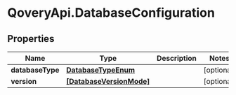 # QoveryApi.DatabaseConfiguration

## Properties

Name | Type | Description | Notes
------------ | ------------- | ------------- | -------------
**databaseType** | [**DatabaseTypeEnum**](DatabaseTypeEnum.md) |  | [optional] 
**version** | [**[DatabaseVersionMode]**](DatabaseVersionMode.md) |  | [optional] 



